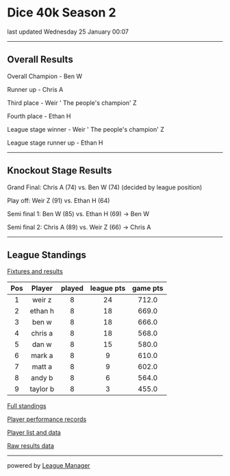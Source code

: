 # Dice 40k Season 2

last updated Wednesday 25 January 00:07

---
## Overall Results 

Overall Champion - Ben W

Runner up - Chris A

Third place - Weir ' The people's champion' Z

Fourth place - Ethan H

League stage winner - Weir ' The people's champion' Z

League stage runner up - Ethan H

---

## Knockout Stage Results 

Grand Final: Chris A (74) vs. Ben W (74) (decided by league position)

Play off: Weir Z (91) vs. Ethan H (64) 

Semi final 1: Ben W (85) vs. Ethan H (69) -> Ben W

Semi final 2: Chris A (89) vs. Weir Z (66) -> Chris A

---

## League Standings

[Fixtures and results](/Leagues/Dice40k_S2/league_results.csv)

|Pos|Player|played|league pts|game pts|
|:---:|:---:|:---:|:---:|:---:|
|1|weir z|8|24|712.0|
|2|ethan h|8|18|669.0|
|3|ben w|8|18|666.0|
|4|chris a|8|18|568.0|
|5|dan w|8|15|580.0|
|6|mark a|8|9|610.0|
|7|matt a|8|9|602.0|
|8|andy b|8|6|564.0|
|9|taylor b|8|3|455.0|

[Full standings](/Leagues/Dice40k_S2/output_data/Dice-40k-Season-2_standings.csv)

[Player performance records](/Leagues/Dice40k_S2/output_data/Dice-40k-Season-2_player_records.csv)

[Player list and data](/Leagues/Dice40k_S2/output_data/Dice-40k-Season-2_player_data.csv)

[Raw results data](/Leagues/Dice40k_S2/output_data/Dice-40k-Season-2_all_results.csv)

---

powered by [League Manager](/league_manager_project.md)